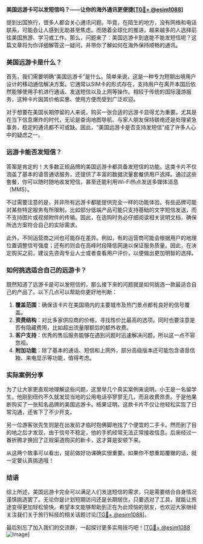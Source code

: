 **美国远游卡可以发短信吗？——让你的海外通讯更便捷[[TG💪+ @esim1088](https://t.me/s/esim1088)]**

提到出国旅行，很多人都会关心通讯问题。毕竟，在陌生的地方，没有网络和电话联系，可能会让人感到无助甚至焦虑。而随着全球化的推进，越来越多的人选择前往美国旅游、学习或工作。那么，问题来了：美国远游卡到底能不能发短信呢？这篇文章将为你详细解答这一疑问，并带你了解如何在海外保持顺畅的通讯。

### 美国远游卡是什么？

首先，我们需要明确“美国远游卡”是什么。简单来说，这是一种专为短期出境用户设计的移动通信解决方案。它通常以SIM卡的形式存在，支持用户在离开本国后依然能够使用手机进行通话、发送短信以及上网等操作。相较于传统的国际漫游服务，这种卡片因其价格实惠、使用方便而受到广泛欢迎。

对于想要在美国长期停留的人来说，购买一张合适的远游卡显得尤为重要。尤其是在当下信息爆炸的时代，无论是查询地图导航、与家人朋友保持联络还是处理紧急事务，稳定的通讯都不可或缺。因此，“美国远游卡是否支持发短信”成了许多人心中的疑虑之一。

### 远游卡能否发短信？

答案是肯定的！大多数正规品牌的美国远游卡都具备发短信的功能。这类卡片不仅涵盖了基本的语音通话服务，还提供了丰富的数据流量套餐供用户选择。通过这些套餐，你可以随时随地收发短信，甚至还能利用Wi-Fi热点发送多媒体消息（MMS）。

不过需要注意的是，并非所有远游卡都能提供完全一样的功能体验。有些品牌可能对某些特定服务有所限制，比如部分低端产品可能只支持基础的文字短信发送，而不支持图片或视频附件的传输。因此，在选购时务必仔细阅读相关说明文档，确保所选方案符合自己的实际需求。

此外，不同运营商之间也可能存在差异。例如，有的运营商可能会根据用户的地理位置调整信号强度；还有的则会在高峰时段降低网速以保证服务质量。因此，在决定购买之前，建议先咨询专业人士或者查看用户评价，以便做出更加明智的选择。

### 如何挑选适合自己的远游卡？

既然知道了远游卡是可以发短信的，那么接下来的问题就是如何挑选一款最适合自己的产品了。以下几点可以帮助你更好地判断：

1. **覆盖范围**：确保该卡片在美国境内的主要城市及热门景点都有良好的信号覆盖。
2. **资费结构**：对比多家供应商的价格，寻找性价比最高的选项。同时也要注意是否有隐藏费用，比如超出流量限额后的额外收费。
3. **客户支持**：优秀的售后服务能够在遇到问题时迅速解决问题，所以这一点不容忽视。
4. **附加功能**：除了基本的通话、短信和上网外，部分高级版本还可能包含语音信箱、来电显示等功能，值得考虑。

### 实际案例分享

为了让大家更直观地理解这些问题，这里举几个真实案例来说明。小王是一名留学生，他刚到纽约不久就发现当地的公用电话亭寥寥无几，而且收费昂贵。于是他果断购买了一张知名品牌的美国远游卡。结果证明，这款卡片不仅让他轻松实现了日常沟通，还省下了不少开支。

另一位游客张先生则是在出发前才临时抱佛脚地找了个便宜的二手卡。然而到了目的地之后才发现，由于信号不稳定，他的手机经常无法正常接收信息。后来经过一番折腾才换回了正规渠道购买的新卡，这才算是安顿下来。

从这两个故事可以看出，提前做好功课确实很重要。如果你不想重蹈覆辙的话，就一定要认真挑选哦！

### 结语

综上所述，美国远游卡完全可以满足人们发送短信的需求，只是需要结合自身情况谨慎挑选罢了。无论你是计划短期访问还是长期居住，只要选对了工具，就能让旅途变得更加轻松愉快。希望本文能够帮助到正在为此烦恼的朋友，也欢迎大家继续关注我们关于旅行科技的相关话题讨论[[TG💪+ @esim1088](https://t.me/s/esim1088)]。

最后别忘了加入我们的交流群，一起探讨更多实用技巧吧！[[TG💪+ @esim1088](https://t.me/s/esim1088) ![Image](https://i.postimg.cc/4NQfJmqS/Snipaste-2025-05-13-00-14-12.png)]